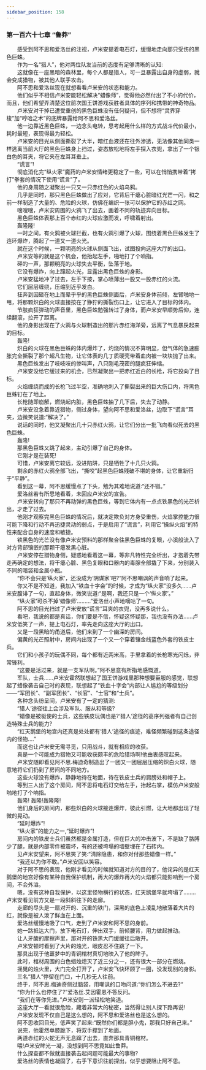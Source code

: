 ```yaml
---
sidebar_position: 158
---
```

### 第一百六十七章 “鲁莽”  


　　感受到阿不思和爱洛丝的注视，卢米安提着电石灯，缓慢地走向那只受伤的黑色巨蛛。  
　　作为一名“猎人”，他对两位队友当前的态度有足够清晰的认知:  
　　这就像在一座黑暗的森林里，每个人都是猎人，可一旦暴露出自身的虚弱，就会变成猎物，被其他人联手攻击。  
　　阿不思和爱洛丝现在就想看看卢米安的状态和能力。  
　　他们似乎不相信卢米安能轻松解决“蜡像师”，觉得他必然付出了不小的代价，而且，他们希望弄清楚这位前次国王饼游戏获胜者具体的序列和携带的神奇物品。  
　　卢米安对干掉已遭受重创的黑色巨蛛没有任何疑问，但不想将“灵界穿梭”加“哼哈之术”的底牌暴露给阿不思和爱洛丝。  
　　他一边靠近黑色巨蛛，一边念头电转，思考起用什么样的方式战斗代价最小，耗时最短，表现得最为轻松。  
　　卢米安的目光从侧面撕裂了大半，暗红血液还在往外渗透，无法像其他同类一样逃离当前大厅的黑色巨蛛身上扫过，姿态放松地将左手探入衣兜，拿出了一个银白色的耳夹，将它夹在左耳耳垂上。  
　　“谎言”!  
　　彻底消化完“纵火家”魔药的卢米安情绪更稳定了一些，可以在悄悄携带着“拷打”拳套的情况下使用“谎言”了。  
　　他的身周随之凝聚出一只又一只赤红色的火焰乌鸦。  
　　几乎是同时，那只黑色巨蛛做出了应对，它背后干瘪心脏暗红光芒一闪，和之前一样制造了大量的、危险的火球，仿佛在编织一张可以保护它的赤红之网。  
　　嗖嗖嗖，卢米安周围的火鸦飞了出去，画着不同的轨迹奔向目标。  
　　黑色巨蛛体表那上百个赤红的火球应激而发，呼啸着射出。  
　　轰隆隆!  
　　一时之间，有火鸦被火球拦截，也有火鸦引爆了火球，围绕着黑色巨蛛发生了连环爆炸，腾起了一道又一道火光。  
　　就在这个时候，一颗明亮的火球从侧面飞出，试图投向这座大厅的出口。  
　　卢米安等的就是这个机会，他抬起左手，啪地打了个响指。  
　　砰的一声，那颗明亮的火球失去平衡，坠落于地。  
　　它没有爆炸，向上蹿起火光，显露出黑色巨蛛的身影。  
　　卢米安猛地冲了过去，左手下按，掌心喷薄出一股又一股赤红的火流。  
　　它们层层缠绕，压缩到近乎发白。  
　　狂奔到因砸在地上而晕乎乎的黑色巨蛛侧面后，卢米安身体前倾，左臂啪地一甩，将那颗炽白的火球直接按在了狰狞的撕裂伤口上，让它进入了目标的体内。  
　　节肢疯狂弹动的声音里，黑色巨蛛勉强转过了身体，而卢米安早顺势后仰，连续翻滚，拉开了距离。  
　　他的身影出现在了火鸦与火球制造出的那片赤红海洋旁，远离了气息暴戾起来的目标。  
　　轰隆!  
　　炽白的火球在黑色巨蛛的体内爆炸了，灼烧的情况不算明显，但气体的急速膨胀完全撕裂了那个超凡生物，让它体表的几丁质硬壳带着血肉被一块块抛了出来。  
　　黑色巨蛛发出了吱吱吱的惨叫声，八只刚毛茂密的腿疯狂伸缩。  
　　卢米安没给它缓过来的机会，已然凝聚出一把赤红近白的长枪，将它投向了目标。  
　　火焰缠绕而成的长枪飞过半空，准确地刺入了撕裂出来的巨大伤口内，将黑色巨蛛钉在了地上。  
　　长枪随即崩解，燃烧起内脏，黑色巨蛛抽了几下后，失去了动静。  
　　卢米安没急着靠近猎物，侧过身体，望向阿不思和爱洛丝，边取下“谎言”耳夹，边微笑说道:“解决了。”  
　　说话的同时，他又凝聚出几十只赤红火鸦，让它们分出一批飞向看似死去的黑色巨蛛。  
　　轰隆!  
　　那黑色巨蛛又跳了起来，主动引爆了自己的身体。  
　　它刚才是在装死!  
　　可惜，卢米安离它较远，没进陷阱，只是牺牲了十几只火鸦。  
　　剩余的赤红火鸦全部飞出，“撕咬”起黑色巨蛛残破不堪的身体，让它重新归于“平静”。  
　　看到这一幕，阿不思缓慢点了下头，勉为其难地说道:“还不错。”  
　　爱洛丝若有所思地看着，未回应卢米安的宣告。  
　　卢米安转向了那只不再动弹的黑色巨蛛，等到它体内有一点点铁黑色的光芒析出，才走了过去。  
　　他刚才观察完黑色巨蛛的情况后，就决定欺负对方身受重伤，火焰掌控能力很可能下降和行动不再迅捷灵动的弱点，于是启用了“谎言”，利用它“操纵火焰”的特性来配合自身的速度和敏捷。  
　　铁黑色的光芒没有像卢米安预料的那样聚合往黑色巨蛛的复眼，小溪般流入了对方背部镶嵌的那颗干瘪发黑心脏。  
　　卢米安停在猎物身侧，疑惑地看着这一幕，等非凡特性完全析出，才抱着先带走再确定的想法，将干瘪心脏、黑色复眼和口器内的毒腺全部撬了下来，分别装入不同的暗袋和金属小瓶。  
　　“你不会只是‘纵火家’，还没成为‘阴谋家’吧?”阿不思嘲讽的声音响了起来。  
　　你又不是不知道，我加入“铁血十字会”的时候，才成为“纵火家”没多久......卢米安腹诽了一句，直起身体，微笑说道:“是啊，我还只是一个‘纵火家’。”  
　　“纵火家’可杀不掉‘蜡像师’.….….”爱洛丝小声地嘀咕了一句。  
　　阿不思的目光扫过了卢米安放“谎言”耳夹的衣兜，没再多说什么。  
　　看吧，我说的都是真话，你们要是不信，怀疑这怀疑那，我也没有办法......卢米安低笑了一声，提上电石灯，率先走向这座大厅的出口。  
　　又是一段黑暗的甬道后，他们来到了一个幽深的房间。  
　　偏黄的光芒照射中，房间内出现了一个又一个穿着镶金线蓝色外套的铁皮士兵。  
　　它们和小孩子的玩偶不同，每个都有近两米高，手里拿着的长枪寒光闪烁，非常锋利。  
　　“这要是活过来，就是一支军队啊。”阿不思意有所指地感慨道。  
　　军队，士兵……卢米安霍然联想起了国王饼游戏里那种想要臣服的感觉，联想起了蜡像袭击自己时的表现，联想起了“铁血十字会”内部让人尴尬的等级划分——“军团长”、“副军团长”、“长官”、“士官”和“士兵”。  
　　各种念头纷呈间，卢米安有了一定的猜测:  
　　“猎人’途径往上会涉及军队、服从和等级?  
　　“蜡像是被驱使的士兵，这些铁皮玩偶也是?‘猎人’途径的高序列强者有自己创造特殊士兵的能力?  
　　“红天鹅堡的地宫内还真是处处都有‘猎人’途径的痕迹，难怪频繁碰到这条途径内的怪物….”  
　　而这也让卢米安无需寻觅，只用战斗，就有相应的收获。  
　　真是一个可能成为猎物又可能收获颇丰的危险猎场啊!他由衷感叹起来。  
　　卢米安随即看见阿不思.梅迪奇制造出了一团又一团层层压缩的炽白火球，随意地将它们扔到了房间的不同地方。  
　　这些火球没有爆炸，静静地待在地面，待在铁皮士兵的肩膀处和帽子上。  
　　等到三人出了这个房间，阿不思将电石灯交给左手，抬起右掌，模仿卢米安般啪地打了个响指。  
　　轰隆! 轰隆!轰隆隆!  
　　他们身后的房间内，那些炽白的火球接连爆炸，彼此引燃，让大地都出现了轻微的晃动。  
　　“延时爆炸”!  
　　“纵火家”的能力之一,“延时爆炸”!  
　　房间内的铁皮士兵们虽然都是金属打造，但在巨大的冲击波下，不是缺了胳膊少了腿，就是内部零件被震坏，有的还被垮塌的墙壁埋在了石砖内。  
　　见卢米安望来，阿不思笑了笑:“清除隐患，和你对付那些蜡像一样。”  
　　“我还以为你不敢。”卢米安回以笑容。  
　　对于阿不思的表现，他刚才看见的时候就知道对方的目的了，他诧异的是红天鹅堡的地宫好像有某种自我保护机制，再大的爆炸再大的火焰都只能影响到一个房间，不会外溢。  
　　嗯，没有这种自我保护，以这里怪物横行的状态，红天鹅堡早就垮塌了….….卢米安看见前方又是一段斜斜往下的走廊。  
　　走廊的尽头是一扇对开的、沉重的铁门，深黑的底色上凌乱地散落着大片的红，就像是被人泼了鲜血在上面。  
　　爱洛丝缓慢地吸了口气，走到了卢米安和阿不思的身前。  
　　她一路抵达大门，放下电石灯，伸出双手，前倾腰背，用力做起推动。  
　　让人牙酸的摩擦声里，那对开的铁黑大门缓缓往后敞开。  
　　卢米安顿时看到了大片的烛光，眼皮忍不住跳了一下。  
　　那具出现于他噩梦中的青铜棺材真切地映入了他的眸子。  
　　此时，棺材周围的白色蜡烛熄灭了近三分之一，还有很大一部分在燃烧。  
　　摇晃的烛火里，大门完全打开了，卢米安飞快环顾了一圈，没发现别的身影。  
　　三名“猎人”停留在门口，十几秒无人往前。  
　　终于，阿不思.梅迪奇侧过脑袋，用嘲讽的口吻问道:“你们怎么不进去?“  
　　“你为什么也停住了?”爱洛丝.艾因霍恩不答反问。  
　　“我们在等你先进。”卢米安则一派轻松地笑道。  
　　这座大厅一看就很危险，藏着非常大的秘密，当然得让别人探下路再说!  
　　卢米安发现不仅自己是这么想的，阿不思和爱洛丝也是这么想的。  
　　阿不思收回目光，低声笑了起来:“既然你们都是胆小鬼，那我只好自己来。”  
　　说完，他霍然单膝跪下，将双手撑到了地面。  
　　两道赤红的火蛇无声无息蹿了出去，直奔那具青铜棺材。  
　　喂!卢米安眸光一凝，没想到阿不思竟如此鲁莽。  
　　什么探查都不做就直接袭击起问题可能最大的事物?  
　　爱洛丝的表情也凝固了，右手下意识往前探出，似乎想要阻止阿不思。  

